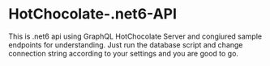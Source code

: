# HotChocolate-.net6-API

This is .net6 api using GraphQL HotChocolate Server and congiured sample endpoints for understanding.
Just run the database script and change connection string according to your settings and you are good to go.
